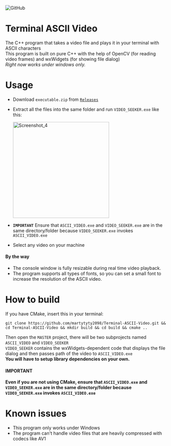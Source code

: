 ![GitHub](https://img.shields.io/github/license/hunar4321/life_code)
# Terminal ASCII Video
The C++ program that takes a video file and plays it in your terminal with ASCII characters\
This program is built on pure C++ with the help of OpenCV (for reading video frames) and wxWidgets (for showing file dialog)\
_Right now works under windows only._
# Usage
- Download `executable.zip` from [`Releases`](https://github.com/martytyty2098/Terminal-ASCII-Video/releases)
- Extract all the files into the same folder and run `VIDEO_SEEKER.exe` like this:
  
  <img width="300" alt="Screenshot_4" src="https://github.com/martytyty2098/Terminal-ASCII-Video/assets/108870368/b041c1b0-d069-4309-8a30-3e2225e44a84">

- **`IMPORTANT`** Ensure that `ASCII_VIDEO.exe` and `VIDEO_SEEKER.exe` are in the same directory/folder because `VIDEO_SEEKER.exe` invokes `ASCII_VIDEO.exe`
- Select any video on your machine

#### By the way
- The console window is fully resizable during real time video playback.
- The program supports all types of fonts, so you can set a small font to increase the resolution of the ASCII video.

# How to build
If you have CMake, insert this in your terminal:
```
git clone https://github.com/martytyty2098/Terminal-ASCII-Video.git && cd Terminal-ASCII-Video && mkdir build && cd build && cmake ..
```
Then open the `MASTER` project, there will be two subprojects named `ASCII_VIDEO` and `VIDEO_SEEKER`\
`VIDEO_SEEKER` contains the wxWidgets-dependent code that displays the file dialog and then passes path of the video to `ASCII_VIDEO.exe`\
**You will have to setup library dependencies on your own.**
#### IMPORTANT
**Even if you are not using CMake, ensure that `ASCII_VIDEO.exe` and `VIDEO_SEEKER.exe` are in the same directory/folder because `VIDEO_SEEKER.exe` invokes `ASCII_VIDEO.exe`**

# Known issues
- This program only works under Windows
- The program can't handle video files that are heavily compressed with codecs like AV1
